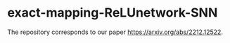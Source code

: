 # exact-mapping-ReLUnetwork-SNN
The repository corresponds to our paper https://arxiv.org/abs/2212.12522.
